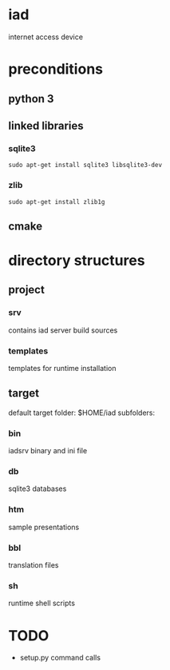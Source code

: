 # iad
internet access device

# preconditions
## python 3
## linked libraries
### sqlite3

```shell
sudo apt-get install sqlite3 libsqlite3-dev
```

### zlib
```shell
sudo apt-get install zlib1g
```

## cmake

# directory structures
## project
### srv
contains iad server build sources
### templates
templates for runtime installation

## target
default target folder: $HOME/iad
subfolders:
### bin
iadsrv binary and ini file
### db
sqlite3 databases
### htm
sample presentations
### bbl
translation files
### sh
runtime shell scripts

# TODO
- setup.py command calls

